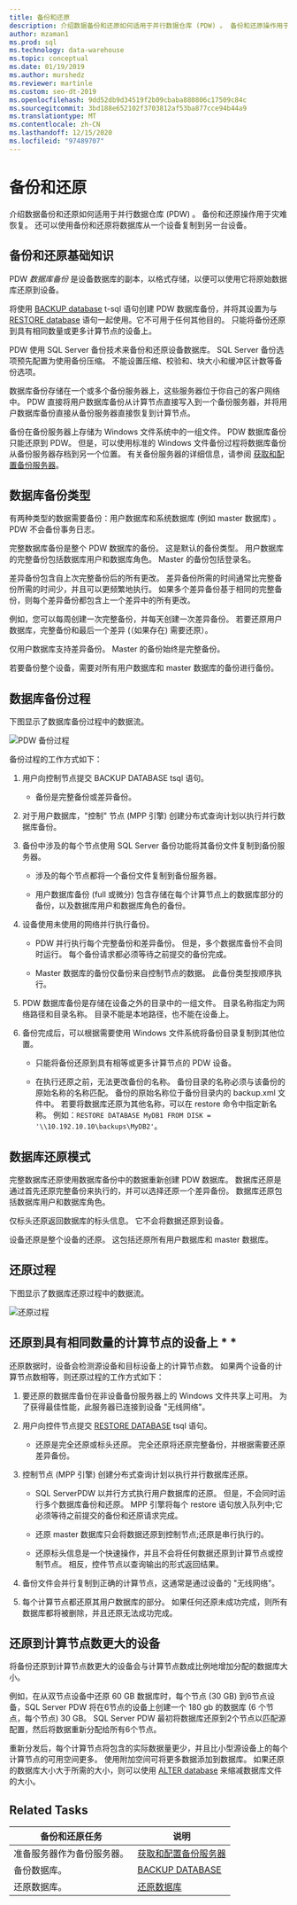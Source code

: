 ```yaml
---
title: 备份和还原
description: 介绍数据备份和还原如何适用于并行数据仓库 (PDW) 。 备份和还原操作用于灾难恢复。 还可以使用备份和还原将数据库从一个设备复制到另一台设备。
author: mzaman1
ms.prod: sql
ms.technology: data-warehouse
ms.topic: conceptual
ms.date: 01/19/2019
ms.author: murshedz
ms.reviewer: martinle
ms.custom: seo-dt-2019
ms.openlocfilehash: 9dd52db9d34519f2b09cbaba880806c17509c84c
ms.sourcegitcommit: 3bd188e652102f3703812af53ba877cce94b44a9
ms.translationtype: MT
ms.contentlocale: zh-CN
ms.lasthandoff: 12/15/2020
ms.locfileid: "97489707"
---
```

# <a name="backup-and-restore"></a>备份和还原

介绍数据备份和还原如何适用于并行数据仓库 (PDW) 。 备份和还原操作用于灾难恢复。 还可以使用备份和还原将数据库从一个设备复制到另一台设备。  
    
## <a name="backup-and-restore-basics"></a><a name="BackupRestoreBasics"></a>备份和还原基础知识

PDW *数据库备份* 是设备数据库的副本，以格式存储，以便可以使用它将原始数据库还原到设备。  
  
将使用 [BACKUP database](../t-sql/statements/backup-transact-sql.md?view=aps-pdw-2016&preserve-view=true) t-sql 语句创建 PDW 数据库备份，并将其设置为与 [RESTORE database](../t-sql/statements/restore-statements-transact-sql.md?view=aps-pdw-2016&preserve-view=true) 语句一起使用。它不可用于任何其他目的。 只能将备份还原到具有相同数量或更多计算节点的设备上。  
  
<!-- MISSING LINKS
The [master database](master-database.md) is a SMP SQL Server database. It is backed up with the BACKUP DATABASE statement. To restore master, use the [Restore the Master Database](configuration-manager-restore-master-database.md) page of the Configuration Manager tool.  
-->
  
PDW 使用 SQL Server 备份技术来备份和还原设备数据库。 SQL Server 备份选项预先配置为使用备份压缩。 不能设置压缩、校验和、块大小和缓冲区计数等备份选项。  
  
数据库备份存储在一个或多个备份服务器上，这些服务器位于你自己的客户网络中。  PDW 直接将用户数据库备份从计算节点直接写入到一个备份服务器，并将用户数据库备份直接从备份服务器直接恢复到计算节点。  
  
备份在备份服务器上存储为 Windows 文件系统中的一组文件。 PDW 数据库备份只能还原到 PDW。 但是，可以使用标准的 Windows 文件备份过程将数据库备份从备份服务器存档到另一个位置。 有关备份服务器的详细信息，请参阅 [获取和配置备份服务器](acquire-and-configure-backup-server.md)。  
  
## <a name="database-backup-types"></a><a name="BackupTypes"></a>数据库备份类型

有两种类型的数据需要备份：用户数据库和系统数据库 (例如 master 数据库) 。 PDW 不会备份事务日志。  
  
完整数据库备份是整个 PDW 数据库的备份。 这是默认的备份类型。 用户数据库的完整备份包括数据库用户和数据库角色。 Master 的备份包括登录名。  
  
差异备份包含自上次完整备份后的所有更改。 差异备份所需的时间通常比完整备份所需的时间少，并且可以更频繁地执行。 如果多个差异备份基于相同的完整备份，则每个差异备份都包含上一个差异中的所有更改。  
  
例如，您可以每周创建一次完整备份，并每天创建一次差异备份。 若要还原用户数据库，完整备份和最后一个差异 (（如果存在) 需要还原）。  
  
仅用户数据库支持差异备份。 Master 的备份始终是完整备份。  
  
若要备份整个设备，需要对所有用户数据库和 master 数据库的备份进行备份。  
  
## <a name="database-backup-process"></a><a name="BackupProc"></a>数据库备份过程

下图显示了数据库备份过程中的数据流。  
  
![PDW 备份过程](media/backup-process.png "PDW 备份过程")  
  
备份过程的工作方式如下：  
  
1.  用户向控制节点提交 BACKUP DATABASE tsql 语句。  
  
    -   备份是完整备份或差异备份。  
  
2.  对于用户数据库，"控制" 节点 (MPP 引擎) 创建分布式查询计划以执行并行数据库备份。  
  
3.  备份中涉及的每个节点使用 SQL Server 备份功能将其备份文件复制到备份服务器。  
  
    -   涉及的每个节点都将一个备份文件复制到备份服务器。  
  
    -   用户数据库备份 (full 或微分) 包含存储在每个计算节点上的数据库部分的备份，以及数据库用户和数据库角色的备份。  
  
4.  设备使用未使用的网络并行执行备份。  
  
    -   PDW 并行执行每个完整备份和差异备份。 但是，多个数据库备份不会同时运行。 每个备份请求都必须等待之前提交的备份完成。  
  
    -   Master 数据库的备份仅备份来自控制节点的数据。 此备份类型按顺序执行。  
  
5.  PDW 数据库备份是存储在设备之外的目录中的一组文件。 目录名称指定为网络路径和目录名称。 目录不能是本地路径，也不能在设备上。  
  
6.  备份完成后，可以根据需要使用 Windows 文件系统将备份目录复制到其他位置。  
  
    -   只能将备份还原到具有相等或更多计算节点的 PDW 设备。  
  
    -   在执行还原之前，无法更改备份的名称。 备份目录的名称必须与该备份的原始名称的名称匹配。 备份的原始名称位于备份目录内的 backup.xml 文件中。 若要将数据库还原为其他名称，可以在 restore 命令中指定新名称。 例如：`RESTORE DATABASE MyDB1 FROM DISK = ꞌ\\10.192.10.10\backups\MyDB2ꞌ`。  
  
## <a name="database-restore-modes"></a><a name="RestoreModes"></a>数据库还原模式

完整数据库还原使用数据库备份中的数据重新创建 PDW 数据库。 数据库还原是通过首先还原完整备份来执行的，并可以选择还原一个差异备份。 数据库还原包括数据库用户和数据库角色。  
  
仅标头还原返回数据库的标头信息。 它不会将数据还原到设备。  
  
设备还原是整个设备的还原。 这包括还原所有用户数据库和 master 数据库。  
  
## <a name="restore-process"></a><a name="RestoreProc"></a>还原过程

下图显示了数据库还原过程中的数据流。  
  
![还原过程](media/restore-process.png "还原过程")  
  
## <a name="restoring-to-an-appliance-with-the-same-number-of-compute-nodes"></a>还原到具有相同数量的计算节点的设备上 * *  
  
还原数据时，设备会检测源设备和目标设备上的计算节点数。 如果两个设备的计算节点数相等，则还原过程的工作方式如下：  
  
1.  要还原的数据库备份在非设备备份服务器上的 Windows 文件共享上可用。 为了获得最佳性能，此服务器已连接到设备 "无线网络"。  
  
2.  用户向控件节点提交 [RESTORE DATABASE](../t-sql/statements/restore-statements-transact-sql.md?view=aps-pdw-2016&preserve-view=true) tsql 语句。  
  
    -   还原是完全还原或标头还原。 完全还原将还原完整备份，并根据需要还原差异备份。  
  
3.  控制节点 (MPP 引擎) 创建分布式查询计划以执行并行数据库还原。  
  
    -   SQL ServerPDW 以并行方式执行用户数据库的还原。 但是，不会同时运行多个数据库备份和还原。 MPP 引擎将每个 restore 语句放入队列中;它必须等待之前提交的备份和还原请求完成。  
  
    -   还原 master 数据库只会将数据还原到控制节点;还原是串行执行的。  
  
    -   还原标头信息是一个快速操作，并且不会将任何数据还原到计算节点或控制节点。 相反，控件节点以查询输出的形式返回结果。  
  
4.  备份文件会并行复制到正确的计算节点，这通常是通过设备的 "无线网络"。  
  
5.  每个计算节点都还原其用户数据库的部分。 如果任何还原未成功完成，则所有数据库都将被删除，并且还原无法成功完成。  
  
## <a name="restoring-to-an-appliance-with-a-larger-number-of-compute-nodes"></a>还原到计算节点数更大的设备  
  
将备份还原到计算节点数更大的设备会与计算节点数成比例地增加分配的数据库大小。  
  
例如，在从双节点设备中还原 60 GB 数据库时，每个节点 (30 GB) 到6节点设备，SQL Server PDW 将在6节点的设备上创建一个 180 gb 的数据库 (6 个节点，每个节点) 30 GB。 SQL Server PDW 最初将数据库还原到2个节点以匹配源配置，然后将数据重新分配给所有6个节点。  
  
重新分发后，每个计算节点将包含的实际数据量更少，并且比小型源设备上的每个计算节点的可用空间更多。 使用附加空间可将更多数据添加到数据库。 如果还原的数据库大小大于所需的大小，则可以使用 [ALTER database](../t-sql/statements/alter-database-transact-sql.md?tabs=sqlpdw) 来缩减数据库文件的大小。  
  
## <a name="related-tasks"></a>Related Tasks  
  
|备份和还原任务|说明|  
|---------------------------|---------------|  
|准备服务器作为备份服务器。|[获取和配置备份服务器](acquire-and-configure-backup-server.md)|  
|备份数据库。|[BACKUP DATABASE](../t-sql/statements/backup-transact-sql.md?view=aps-pdw-2016&preserve-view=true)|  
|还原数据库。|[还原数据库](../t-sql/statements/restore-statements-transact-sql.md?view=aps-pdw-2016&preserve-view=true)|    

<!-- MISSING LINKS

|Create a disaster recovery plan.|[Create a Disaster Recovery Plan](create-disaster-recovery-plan.md)|
|Restore the master database.|To restore the master database, use the [Restore the master database](configuration-manager-restore-master-database.md) page in the Configuration Manager tool.| 
|Copy a database from one appliance to another appliance.|[Copy a PDW database to another appliance](copy-pdw-database-to-another-appliance.md).|  
|Monitor backups and restores.|[Monitor backups and restores](monitor-backup-and-restore.md)|  

-->
